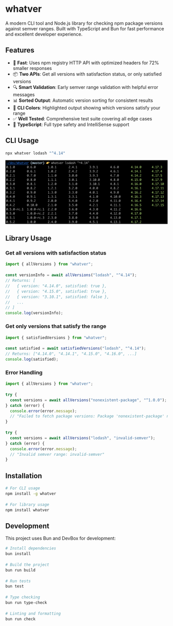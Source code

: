 # whatver

A modern CLI tool and Node.js library for checking npm package versions against semver ranges. Built with TypeScript and Bun for fast performance and excellent developer experience.

## Features

- 🚀 **Fast**: Uses npm registry HTTP API with optimized headers for 72% smaller responses
- 📦 **Two APIs**: Get all versions with satisfaction status, or only satisfied versions
- 🔍 **Smart Validation**: Early semver range validation with helpful error messages
- 📊 **Sorted Output**: Automatic version sorting for consistent results
- 🎨 **CLI Colors**: Highlighted output showing which versions satisfy your range
- ✅ **Well Tested**: Comprehensive test suite covering all edge cases
- 📘 **TypeScript**: Full type safety and IntelliSense support

## CLI Usage

```bash
npx whatver lodash "^4.14"
```
![screenshot](screenshot.png)

## Library Usage

### Get all versions with satisfaction status

```typescript
import { allVersions } from "whatver";

const versionInfo = await allVersions("lodash", "^4.14");
// Returns: [
//   { version: "4.14.0", satisfied: true },
//   { version: "4.15.0", satisfied: true },
//   { version: "3.10.1", satisfied: false },
//   ...
// ]
console.log(versionInfo);
```

### Get only versions that satisfy the range

```typescript
import { satisfiedVersions } from "whatver";

const satisfied = await satisfiedVersions("lodash", "^4.14");
// Returns: ["4.14.0", "4.14.1", "4.15.0", "4.16.0", ...]
console.log(satisfied);
```

### Error Handling

```typescript
import { allVersions } from "whatver";

try {
  const versions = await allVersions("nonexistent-package", "^1.0.0");
} catch (error) {
  console.error(error.message);
  // "Failed to fetch package versions: Package 'nonexistent-package' not found in npm registry"
}

try {
  const versions = await allVersions("lodash", "invalid-semver");
} catch (error) {
  console.error(error.message);
  // "Invalid semver range: invalid-semver"
}
```

## Installation

```bash
# For CLI usage
npm install -g whatver

# For library usage  
npm install whatver
```

## Development

This project uses Bun and DevBox for development:

```bash
# Install dependencies
bun install

# Build the project
bun run build

# Run tests
bun test

# Type checking
bun run type-check

# Linting and formatting
bun run check
```
